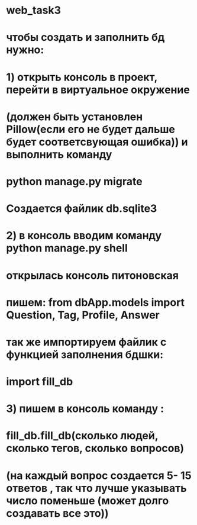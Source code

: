 # web_task3

# чтобы создать и заполнить бд нужно:

# 1) открыть консоль в проект, перейти в виртуальное окружение

# (должен быть установлен Pillow(если его не будет дальше будет соответсвующая ошибка)) и выполнить команду

# python manage.py migrate

# Создается файлик db.sqlite3

# 2) в консоль вводим команду python manage.py shell

# открылась консоль питоновская

# пишем: from dbApp.models import Question, Tag, Profile, Answer

# так же импортируем файлик с функцией заполнения бдшки:

# import fill_db

# 3) пишем в консоль команду :

# fill_db.fill_db(сколько людей, сколько тегов, сколько вопросов)

# (на каждый вопрос создается 5- 15 ответов , так что лучше указывать число поменьше (может долго создавать все это))
